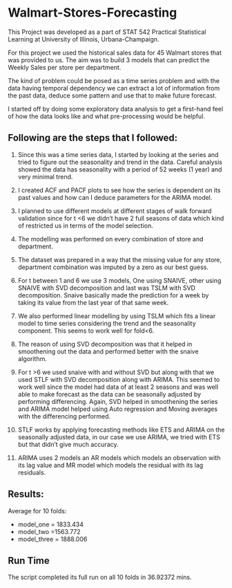 # Walmart-Stores-Forecasting

This Project was developed as a part of STAT 542 Practical Statistical Learning at University of Illinois, Urbana-Champaign. 

For this project we used the historical sales data for 45 Walmart stores that was provided to us. The aim was to build 3 models that can predict the Weekly Sales per store per department.

The kind of problem could be posed as a time series problem and with the data having temporal dependency we can extract a lot of information from the past data, deduce some pattern and use that to make future forecast.

I started off by doing some exploratory data analysis to get a first-hand feel of how the data looks like and what pre-processing would be helpful.

## Following are the steps that I followed:

1.	Since this was a time series data, I started by looking at the series and tried to figure out the seasonality and trend in the data. Careful analysis showed the data has seasonality with a period of 52 weeks (1 year) and very minimal trend.

2.	I created ACF and PACF plots to see how the series is dependent on its past values and how can I deduce parameters for the ARIMA model.

3.	I planned to use different models at different stages of walk forward validation since for t <6 we didn’t have 2 full seasons of data which kind of restricted us in terms of the model selection.

4.	The modelling was performed on every combination of store and department.

5.	The dataset was prepared in a way that the missing value for any store, department combination was imputed by a zero as our best guess.

6.	For t between 1 and 6 we use 3 models, One using SNAIVE, other using SNAIVE with SVD decomposition and last was TSLM with SVD decomposition. Snaive basically made the prediction for a week by taking its value from the last year of that same week.

7.	We also performed linear modelling by using TSLM which fits a linear model to time series considering the trend and the seasonality component. This seems to work well for fold<6.

8.	The reason of using SVD decomposition was that it helped in smoothening out the data and performed better with the snaive algorithm.

9.	For t >6 we used snaive with and without SVD but along with that we used STLF with SVD decomposition along with ARIMA. This seemed to work well since the model had data of at least 2 seasons and was well able to make forecast as the data can be seasonally adjusted by performing differencing. Again, SVD helped in smoothening the series and ARIMA model helped using Auto regression and Moving averages with the differencing performed.

10.	STLF works by applying forecasting methods like ETS and ARIMA on the seasonally adjusted data, in our case we use ARIMA, we tried with ETS but that didn’t give much accuracy.

11.	ARIMA uses 2 models an AR models which models an observation with its lag value and MR model which models the residual with its lag residuals.


## Results:

Average for 10 folds:

-	model_one = 1833.434
-	model_two =1563.772
-	model_three = 1888.006


## Run Time

The script completed its full run on all 10 folds in 36.92372 mins.
